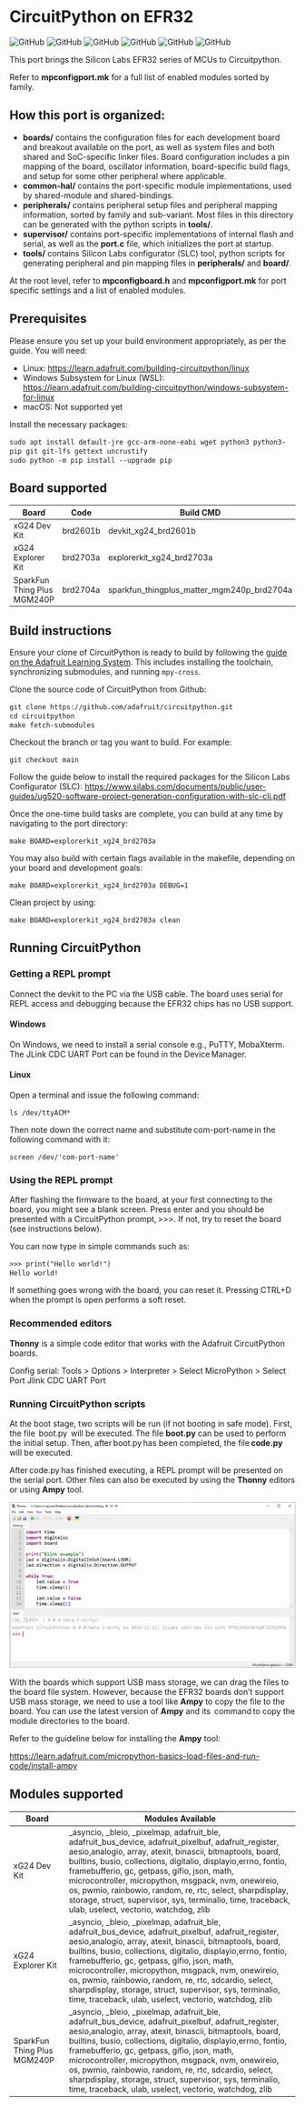 # CircuitPython on EFR32 #

![GitHub](https://img.shields.io/badge/Technology-Bluetooth_BLE-green)
![GitHub](https://img.shields.io/badge/CircuitPython-8.1.0--beta.0-green)
![GitHub](https://img.shields.io/badge/GSDK-v4.2.1-green)
![GitHub](https://img.shields.io/badge/SLC-5.6.3.0-green)
![GitHub](https://img.shields.io/badge/License-MIT-green)
![GitHub](https://img.shields.io/badge/GCC_build-passing-green)

This port brings the Silicon Labs EFR32 series of MCUs to Circuitpython.

Refer to **mpconfigport.mk** for a full list of enabled modules sorted by family.

## How this port is organized: ##

- **boards/** contains the configuration files for each development board and breakout available on the port, as well as system files and both shared and SoC-specific linker files. Board configuration includes a pin mapping of the board, oscillator information, board-specific build flags, and setup for some other peripheral where applicable.
- **common-hal/** contains the port-specific module implementations, used by shared-module and shared-bindings.
- **peripherals/** contains peripheral setup files and peripheral mapping information, sorted by family and sub-variant. Most files in this directory can be generated with the python scripts in **tools/**.
- **supervisor/** contains port-specific implementations of internal flash and serial, as well as the **port.c** file, which initializes the port at startup.
- **tools/** contains Silicon Labs configurator (SLC) tool, python scripts for generating peripheral and pin mapping files in **peripherals/** and **board/**.

At the root level, refer to **mpconfigboard.h** and **mpconfigport.mk** for port specific settings and a list of enabled modules.

## Prerequisites ##

Please ensure you set up your build environment appropriately, as per the guide. You will need:

- Linux: <https://learn.adafruit.com/building-circuitpython/linux>
- Windows Subsystem for Linux (WSL): <https://learn.adafruit.com/building-circuitpython/windows-subsystem-for-linux>
- macOS: Not supported yet

Install the necessary packages:

    sudo apt install default-jre gcc-arm-none-eabi wget python3 python3-pip git git-lfs gettext uncrustify
    sudo python -m pip install --upgrade pip

## Board supported ##

| Board                       | Code         | Build CMD                                  |
| --------------------------- | ------------ | ------------------------------------------ |
| xG24 Dev Kit                | brd2601b     | devkit_xg24_brd2601b                       |
| xG24 Explorer Kit           | brd2703a     | explorerkit_xg24_brd2703a                  |
| SparkFun Thing Plus MGM240P | brd2704a     | sparkfun_thingplus_matter_mgm240p_brd2704a |

## Build instructions ##

Ensure your clone of CircuitPython is ready to build by following the [guide on the Adafruit Learning System](https://learn.adafruit.com/building-circuitpython/build-circuitpython). This includes installing the toolchain, synchronizing submodules, and running `mpy-cross`.

Clone the source code of CircuitPython from Github:

    git clone https://github.com/adafruit/circuitpython.git
    cd circuitpython
    make fetch-submodules

Checkout the branch or tag you want to build. For example:

    git checkout main

Follow the guide below to install the required packages for the Silicon Labs Configurator (SLC):
    <https://www.silabs.com/documents/public/user-guides/ug520-software-project-generation-configuration-with-slc-cli.pdf>

Once the one-time build tasks are complete, you can build at any time by navigating to the port directory:

    make BOARD=explorerkit_xg24_brd2703a

You may also build with certain flags available in the makefile, depending on your board and development goals:

    make BOARD=explorerkit_xg24_brd2703a DEBUG=1

Clean project by using:

    make BOARD=explorerkit_xg24_brd2703a clean

## Running CircuitPython ##

### Getting a REPL prompt ###

Connect the devkit to the PC via the USB cable. The board uses serial for REPL access and debugging because the EFR32 chips has no USB support.

#### Windows ####

On Windows, we need to install a serial console e.g., PuTTY, MobaXterm. The JLink CDC UART Port can be found in the Device Manager.

#### Linux ####

Open a terminal and issue the following command:

    ls /dev/ttyACM*

Then note down the correct name and substitute com-port-name in the following command with it:

    screen /dev/'com-port-name'

### Using the REPL prompt ###

After flashing the firmware to the board, at your first connecting to the board, you might see a blank screen. Press enter and you should be presented with a CircuitPython prompt, >>>. If not, try to reset the board (see instructions below).

You can now type in simple commands such as:

    >>> print("Hello world!") 
    Hello world!

If something goes wrong with the board, you can reset it. Pressing CTRL+D when the prompt is open performs a soft reset.

### Recommended editors ###

**Thonny** is a simple code editor that works with the Adafruit CircuitPython boards.

Config serial: Tools > Options > Interpreter > Select MicroPython > Select Port Jlink CDC UART Port

### Running CircuitPython scripts ###

At the boot stage, two scripts will be run (if not booting in safe mode). First, the file  boot.py  will be executed. The file **boot.py** can be used to perform the initial setup. Then, after boot.py has been completed, the file **code.py** will be executed.  

After code.py has finished executing, a REPL prompt will be presented on the serial port. Other files can also be executed by using the **Thonny** editors or using **Ampy** tool.

![Thonny](./res/Thonny.png)

With the boards which support USB mass storage, we can drag the files to the board file system. However, because the EFR32 boards don’t support USB mass storage, we need to use a tool like **Ampy** to copy the file to the board. You can use the latest version of **Ampy** and its  command to copy the module directories to the board.

Refer to the guideline below for installing the **Ampy** tool:

<https://learn.adafruit.com/micropython-basics-load-files-and-run-code/install-ampy>

## Modules supported ##

| Board                       | Modules Available|
| --------------------------- | ---------------- |
| xG24 Dev Kit                |  _asyncio, _bleio, _pixelmap, adafruit_ble, adafruit_bus_device, adafruit_pixelbuf, adafruit_register, aesio,analogio, array, atexit, binascii, bitmaptools, board, builtins, busio, collections, digitalio, displayio,errno, fontio, framebufferio, gc, getpass, gifio, json, math, microcontroller, micropython, msgpack, nvm, onewireio, os, pwmio, rainbowio, random, re, rtc, select, sharpdisplay, storage, struct, supervisor, sys, terminalio, time, traceback, ulab, uselect, vectorio, watchdog, zlib |
| xG24 Explorer Kit           |  _asyncio, _bleio, _pixelmap, adafruit_ble, adafruit_bus_device, adafruit_pixelbuf, adafruit_register, aesio,analogio, array, atexit, binascii, bitmaptools, board, builtins, busio, collections, digitalio, displayio,errno, fontio, framebufferio, gc, getpass, gifio, json, math, microcontroller, micropython, msgpack, nvm, onewireio, os, pwmio, rainbowio, random, re, rtc, sdcardio, select, sharpdisplay, storage, struct, supervisor, sys, terminalio, time, traceback, ulab, uselect, vectorio, watchdog, zlib |
| SparkFun Thing Plus MGM240P | _asyncio, _bleio, _pixelmap, adafruit_ble, adafruit_bus_device, adafruit_pixelbuf, adafruit_register, aesio,analogio, array, atexit, binascii, bitmaptools, board, builtins, busio, collections, digitalio, displayio,errno, fontio, framebufferio, gc, getpass, gifio, json, math, microcontroller, micropython, msgpack, nvm, onewireio, os, pwmio, rainbowio, random, re, rtc, sdcardio, select, sharpdisplay, storage, struct, supervisor, sys, terminalio, time, traceback, ulab, uselect, vectorio, watchdog, zlib |
